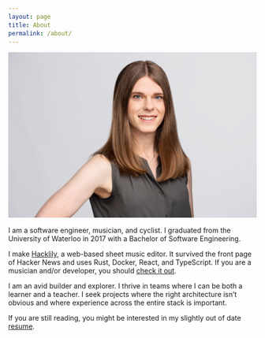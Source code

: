 ```yaml
---
layout: page
title: About
permalink: /about/
---
```


![Profile of Jocelyn Stericker](/JocelynStericker.jpg)

I am a software engineer, musician, and cyclist. I graduated from the University of Waterloo in 2017
with a Bachelor of Software Engineering.

I make [Hacklily](https://hacklily.org), a web-based sheet music editor. It
survived the front page of Hacker News and uses Rust, Docker, React, and
TypeScript. If you are a musician and/or developer, you should [check it
out](https://www.hacklily.org).

I am an avid builder and explorer. I thrive in teams where I can be both a
learner and a teacher. I seek projects where the right architecture isn’t
obvious and where experience across the entire stack is important.

If you are still reading, you might be interested in my slightly out of date
[resume](/JocelynStericker.pdf).
